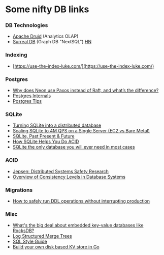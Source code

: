 # Some nifty DB links

### DB Technologies

- [Apache Druid](https://druid.apache.org/) (Analytics OLAP)
- [Surreal DB](https://surrealdb.com/) (Graph DB "NextSQL") [HN](https://news.ycombinator.com/item?id=32550543)

### Indexing

- [https://use-the-index-luke.com/](https://use-the-index-luke.com/)

### Postgres

- [Why does Neon use Paxos instead of Raft, and what’s the difference?](https://neon.tech/blog/paxos/)
- [Postgres Internals](https://www.interdb.jp/pg/)
- [Postgres Tips](https://www.crunchydata.com/postgres-tips)

### SQLite

- [Turning SQLite into a distributed database](https://univalence.me/posts/mvsqlite)
- [Scaling SQLite to 4M QPS on a Single Server (EC2 vs Bare Metal)](https://blog.expensify.com/2018/01/08/scaling-sqlite-to-4m-qps-on-a-single-server/)
- [SQLite, Past Present & Future](https://news.ycombinator.com/item?id=32675861)
- [How SQLite Helps You Do ACID](https://fly.io/blog/sqlite-internals-rollback-journal/)
- [SQLite the only database you will ever need in most cases](https://www.unixsheikh.com/articles/sqlite-the-only-database-you-will-ever-need-in-most-cases.html)

### ACID

- [Jepsen: Distributed Systems Safety Research](https://jepsen.io/)
- [Overview of Consistency Levels in Database Systems](https://dbmsmusings.blogspot.com/2019/07/overview-of-consistency-levels-in.html)

### Migrations

- [How to safely run DDL operations without interrupting production](https://gist.github.com/jcoleman/1e6ad1bf8de454c166da94b67537758b)

### Misc

- [What's the big deal about embedded key-value databases like RocksDB?](https://notes.eatonphil.com/whats-the-big-deal-about-key-value-databases.html)
- [Log Structured Merge Trees](http://www.benstopford.com/2015/02/14/log-structured-merge-trees/)
- [SQL Style Guide](https://github.com/mattm/sql-style-guide)
- [Build your own disk based KV store in Go](https://github.com/avinassh/go-caskdb)
